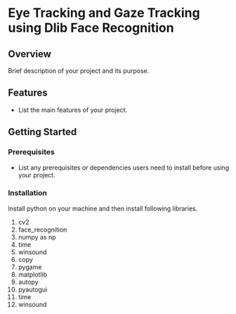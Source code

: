 # Eye Tracking and Gaze Tracking using Dlib Face Recognition

## Overview

Brief description of your project and its purpose.

## Features

- List the main features of your project.

## Getting Started

### Prerequisites

- List any prerequisites or dependencies users need to install before using your project.

### Installation

Install python on your machine and then install following libraries.

1. cv2
2. face_recognition
3. numpy as np
4. time
5. winsound
6. copy
7. pygame
8. matplotlib
9. autopy
10. pyautogui
11. time
12. winsound
